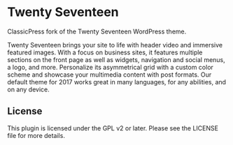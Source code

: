 # Twenty Seventeen
ClassicPress fork of the Twenty Seventeen WordPress theme.

Twenty Seventeen brings your site to life with header video and immersive featured images. With a focus on business sites, it features multiple sections on the front page as well as widgets, navigation and social menus, a logo, and more. Personalize its asymmetrical grid with a custom color scheme and showcase your multimedia content with post formats. Our default theme for 2017 works great in many languages, for any abilities, and on any device.

## License

This plugin is licensed under the GPL v2 or later. Please see the LICENSE file for more details.
